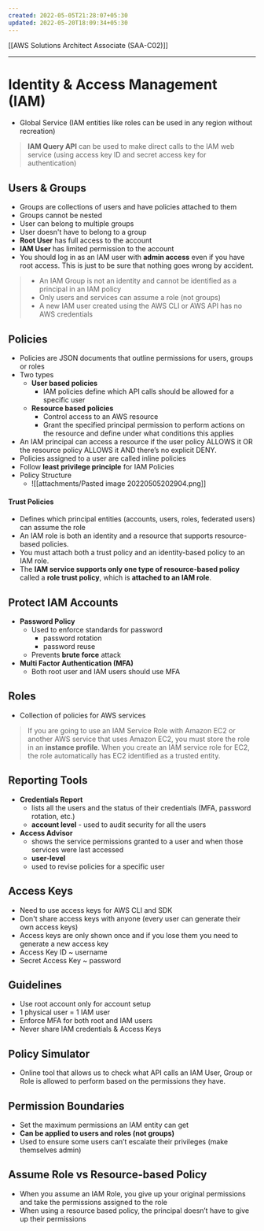 ```yaml
---
created: 2022-05-05T21:28:07+05:30
updated: 2022-05-20T18:09:34+05:30
---
```

[[AWS Solutions Architect Associate (SAA-C02)]]

---

# Identity & Access Management (IAM)
- Global Service (IAM entities like roles can be used in any region without recreation)

> **IAM Query API** can be used to make direct calls to the IAM web service (using access key ID and secret access key for authentication)

## Users & Groups
- Groups are collections of users and have policies attached to them
- Groups cannot be nested
- User can belong to multiple groups
- User doesn't have to belong to a group
- **Root User** has full access to the account 
- **IAM User** has limited permission to the account
- You should log in as an IAM user with **admin access** even if you have root access. This is just to be sure that nothing goes wrong by accident.

> - An IAM Group is not an identity and cannot be identified as a principal in an IAM policy
> - Only users and services can assume a role (not groups)
> - A new IAM user created using the AWS CLI or AWS API has no AWS credentials
## Policies
- Policies are JSON documents that outline permissions for users, groups or roles
- Two types
	- **User based policies**
		- IAM policies define which API calls should be allowed for a specific user
	- **Resource based policies**
		- Control access to an AWS resource
		- Grant the specified principal permission to perform actions on the resource and define under what conditions this applies
- An IAM principal can access a resource if the user policy ALLOWS it OR the resource policy ALLOWS it AND there’s no explicit DENY. 
- Policies assigned to a user are called inline policies
- Follow **least privilege principle** for IAM Policies
- Policy Structure
	- ![[attachments/Pasted image 20220505202904.png]]

#### Trust Policies
- Defines which principal entities (accounts, users, roles, federated users) can assume the role 
- An IAM role is both an identity and a resource that supports resource-based policies. 
- You must attach both a trust policy and an identity-based policy to an IAM role. 
- The **IAM service supports only one type of resource-based policy** called a **role trust policy**, which is **attached to an IAM role**.

## Protect IAM Accounts
- **Password Policy**
	- Used to enforce standards for password
		- password rotation
		- password reuse
	- Prevents **brute force** attack
- **Multi Factor Authentication (MFA)**
	- Both root user and IAM users should use MFA

## Roles
- Collection of policies for AWS services

> If you are going to use an IAM Service Role with Amazon EC2 or another AWS service that uses Amazon EC2, you must store the role in an **instance profile**. When you create an IAM service role for EC2, the role automatically has EC2 identified as a trusted entity.

## Reporting Tools
- **Credentials Report**
	- lists all the users and the status of their credentials (MFA, password rotation, etc.)
	- **account level** - used to audit security for all the users
- **Access Advisor**
	- shows the service permissions granted to a user and when those services were last accessed
	- **user-level**
	- used to revise policies for a specific user

## Access Keys
- Need to use access keys for AWS CLI and SDK
- Don't share access keys with anyone (every user can generate their own access keys)
- Access keys are only shown once and if you lose them you need to generate a new access key
- Access Key ID ~ username
- Secret Access Key ~ password

## Guidelines
- Use root account only for account setup
- 1 physical user = 1 IAM user
- Enforce MFA for both root and IAM users
- Never share lAM credentials & Access Keys

## Policy Simulator
- Online tool that allows us to check what API calls an IAM User, Group or Role is allowed to perform based on the permissions they have.

## Permission Boundaries
- Set the maximum permissions an IAM entity can get
- **Can be applied to users and roles (not groups)**
- Used to ensure some users can’t escalate their privileges (make themselves admin)

## Assume Role vs Resource-based Policy
- When you assume an IAM Role, you give up your original permissions and take the permissions assigned to the role
- When using a resource based policy, the principal doesn’t have to give up their permissions